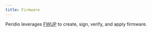 ```yaml
---
title: Firmware
---
```


<head>
  <title>Ref | Firmware</title>
</head>

Peridio leverages [FWUP](https://github.com/fwup-home/fwup) to create, sign, verify, and apply firmware.
